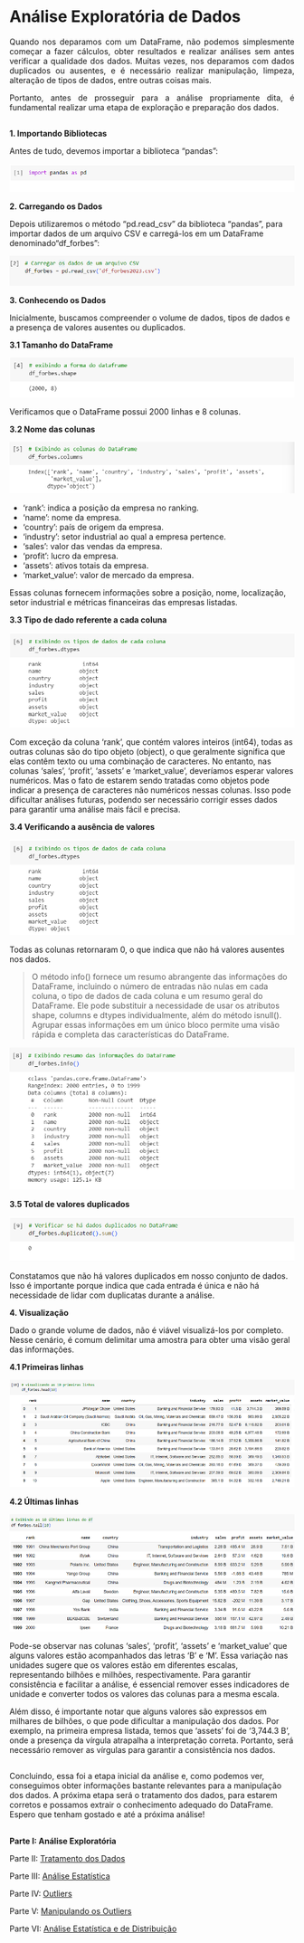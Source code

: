 # Análise Exploratória de Dados

<div align="justify">
  
Quando nos deparamos com um DataFrame, não podemos simplesmente começar a fazer cálculos, obter resultados e realizar análises sem antes verificar a qualidade dos dados. Muitas vezes, nos deparamos com dados duplicados ou ausentes, e é necessário realizar manipulação, limpeza, alteração de tipos de dados, entre outras coisas mais.

Portanto, antes de prosseguir para a análise propriamente dita, é fundamental realizar uma etapa de exploração e preparação dos dados.

</div>

## 

**1. Importando Bibliotecas**

Antes de tudo, devemos importar a biblioteca “pandas”:

![](imagens/analise_exp/import.png)

**2. Carregando os Dados**

Depois utilizaremos o método “pd.read_csv” da biblioteca “pandas”, para importar dados de um arquivo CSV e carregá-los em um DataFrame denominado“df_forbes”:

![](imagens/analise_exp/pd.read.png)


**3. Conhecendo os Dados**
   
Inicialmente, buscamos compreender o volume de dados, tipos de dados e a presença de valores ausentes ou duplicados.

  **3.1 Tamanho do DataFrame**

![](imagens/analise_exp/shape.png)

Verificamos que o DataFrame possui 2000 linhas e 8 colunas.

  **3.2 Nome das colunas**

![](imagens/analise_exp/columns.png)

- ‘rank’: indica a posição da empresa no ranking.
- ‘name’: nome da empresa.
- ‘country’: país de origem da empresa.
- ‘industry’: setor industrial ao qual a empresa pertence.
- ‘sales’: valor das vendas da empresa.
- ‘profit’: lucro da empresa.
- ‘assets’: ativos totais da empresa.
- ‘market_value’: valor de mercado da empresa.
  
Essas colunas fornecem informações sobre a posição, nome, localização, setor industrial e métricas financeiras das empresas listadas.

  **3.3 Tipo de dado referente a cada coluna**

![](imagens/analise_exp/dtypes.png)

Com exceção da coluna ‘rank’, que contém valores inteiros (int64), todas as outras colunas são do tipo objeto (object), o que geralmente significa que elas contêm texto ou uma combinação de caracteres. No entanto, nas colunas ‘sales’, ‘profit’, ‘assets’ e ‘market_value’, deveríamos esperar valores numéricos. Mas o fato de estarem sendo tratadas como objetos pode indicar a presença de caracteres não numéricos nessas colunas. Isso pode dificultar análises futuras, podendo ser necessário corrigir esses dados para garantir uma análise mais fácil e precisa.

  **3.4 Verificando a ausência de valores**

![](imagens/analise_exp/isnull.png)

Todas as colunas retornaram 0, o que indica que não há valores ausentes nos dados.

> O método info() fornece um resumo abrangente das informações do DataFrame, incluindo o número de entradas não nulas em cada coluna, o tipo de dados de cada coluna e um resumo geral do DataFrame. Ele pode substituir a necessidade de usar os atributos shape, columns e dtypes individualmente, além do método isnull(). Agrupar essas informações em um único bloco permite uma visão rápida e completa das características do DataFrame.

![](imagens/analise_exp/info.png)

  **3.5 Total de valores duplicados**

![](imagens/analise_exp/duplicated.png)

Constatamos que não há valores duplicados em nosso conjunto de dados. Isso é importante porque indica que cada entrada é única e não há necessidade de lidar com duplicatas durante a análise.

**4. Visualização**
   
Dado o grande volume de dados, não é viável visualizá-los por completo. Nesse cenário, é comum delimitar uma amostra para obter uma visão geral das informações.

  **4.1 Primeiras linhas**

![](imagens/analise_exp/head.png)

  **4.2 Últimas linhas**

![](imagens/analise_exp/tail.png)

Pode-se observar nas colunas ‘sales’, ‘profit’, ‘assets’ e ‘market_value’ que alguns valores estão acompanhados das letras ‘B’ e ‘M’. Essa variação nas unidades sugere que os valores estão em diferentes escalas, representando bilhões e milhões, respectivamente. Para garantir consistência e facilitar a análise, é essencial remover esses indicadores de unidade e converter todos os valores das colunas para a mesma escala.

Além disso, é importante notar que alguns valores são expressos em milhares de bilhões, o que pode dificultar a manipulação dos dados. Por exemplo, na primeira empresa listada, temos que ‘assets’ foi de ‘3,744.3 B’, onde a presença da vírgula atrapalha a interpretação correta. Portanto, será necessário remover as vírgulas para garantir a consistência nos dados.

##

Concluindo, essa foi a etapa inicial da análise e, como podemos ver, conseguimos obter informações bastante relevantes para a manipulação dos dados. A próxima etapa será o tratamento dos dados, para estarem corretos e possamos extrair o conhecimento adequado do DataFrame. Espero que tenham gostado e até a próxima análise!

</div>

##

**Parte I: Análise Exploratória**

Parte II: [Tratamento dos Dados](tratamento.md)

Parte III: [Análise Estatística](estatistica.md)

Parte IV: [Outliers](outliers.md)

Parte V: [Manipulando os Outliers](manipulacao_outliers.md)

Parte VI: [Análise Estatística e de Distribuição](manipulacao_outliers.md)

